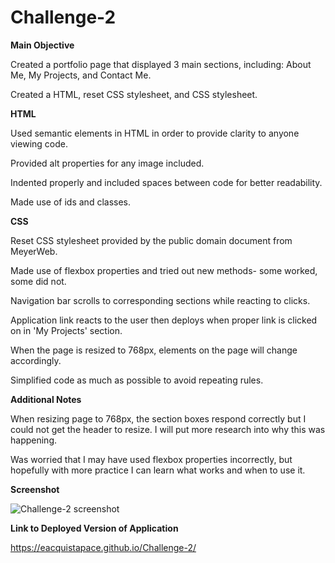 # Challenge-2

**Main Objective**

Created a portfolio page that displayed 3 main sections, including: About Me, My Projects, and Contact Me.

Created a HTML, reset CSS stylesheet, and CSS stylesheet.

**HTML**

Used semantic elements in HTML in order to provide clarity to anyone viewing code.

Provided alt properties for any image included.

Indented properly and included spaces between code for better readability.

Made use of ids and classes.

**CSS**

Reset CSS stylesheet provided by the public domain document from MeyerWeb.

Made use of flexbox properties and tried out new methods- some worked, some did not.

Navigation bar scrolls to corresponding sections while reacting to clicks.

Application link reacts to the user then deploys when proper link is clicked on in 'My Projects' section.

When the page is resized to 768px, elements on the page will change accordingly.

Simplified code as much as possible to avoid repeating rules.

**Additional Notes**

When resizing page to 768px, the section boxes respond correctly but I could not get the header to resize. I will put more research into why this was happening.

Was worried that I may have used flexbox properties incorrectly, but hopefully with more practice I can learn what works and when to use it.

**Screenshot**

![Challenge-2 screenshot](https://user-images.githubusercontent.com/104277073/166626008-620dc2f7-1c3b-4f7b-84d8-8b5ec015a6cd.jpg)

**Link to Deployed Version of Application**

https://eacquistapace.github.io/Challenge-2/
